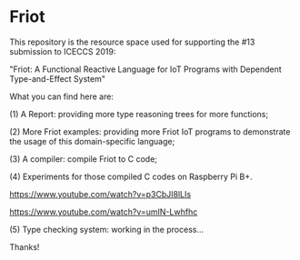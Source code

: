 # Friot

This repository is the resource space used for supporting 
the #13 submission to ICECCS 2019: 

"Friot: A Functional Reactive Language for IoT Programs with Dependent Type-and-Effect System"




What you can find here are:

(1) A Report: providing more type reasoning trees for more functions;

(2) More Friot examples: providing more Friot IoT programs to demonstrate the usage of this domain-specific language;

(3) A compiler: compile Friot to C code;

(4) Experiments for those compiled C codes on Raspberry Pi B+. 


https://www.youtube.com/watch?v=p3CbJI8lLIs


https://www.youtube.com/watch?v=umIN-Lwhfhc

(5) Type checking system: working in the process...



Thanks!

